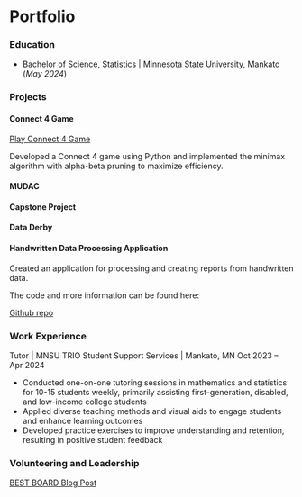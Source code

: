 # Portfolio

### Education
- Bachelor of Science, Statistics | Minnesota State University, Mankato (_May 2024_)
  
### Projects
#### Connect 4 Game
[Play Connect 4 Game](https://jakeh766.github.io/portfolio/assets/Connect4/build/web/index.html)

Developed a Connect 4 game using Python and implemented the minimax algorithm with alpha-beta pruning to maximize efficiency. 

#### MUDAC

#### Capstone Project

#### Data Derby

#### Handwritten Data Processing Application
Created an application for processing and creating reports from handwritten data.

The code and more information can be found here:

[Github repo](https://github.com/Jakeh766/pigmaker-program)

### Work Experience
Tutor | MNSU TRIO Student Support Services | Mankato, MN Oct 2023 – Apr 2024
- Conducted one-on-one tutoring sessions in mathematics and statistics for 10-15 students weekly, primarily
assisting first-generation, disabled, and low-income college students
- Applied diverse teaching methods and visual aids to engage students and enhance learning outcomes
- Developed practice exercises to improve understanding and retention, resulting in positive student feedback

### Volunteering and Leadership
[BEST BOARD Blog Post](https://blog.mnsu.edu/csu/best-board-s24-jake-hauser-leads-march-book-drive-as-a-new-maverick-tradition/)
